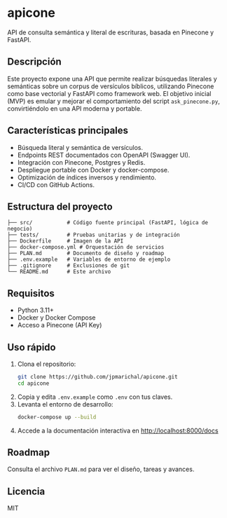 # apicone

API de consulta semántica y literal de escrituras, basada en Pinecone y FastAPI.

## Descripción
Este proyecto expone una API que permite realizar búsquedas literales y semánticas sobre un corpus de versículos bíblicos, utilizando Pinecone como base vectorial y FastAPI como framework web. El objetivo inicial (MVP) es emular y mejorar el comportamiento del script `ask_pinecone.py`, convirtiéndolo en una API moderna y portable.

## Características principales
- Búsqueda literal y semántica de versículos.
- Endpoints REST documentados con OpenAPI (Swagger UI).
- Integración con Pinecone, Postgres y Redis.
- Despliegue portable con Docker y docker-compose.
- Optimización de índices inversos y rendimiento.
- CI/CD con GitHub Actions.

## Estructura del proyecto
```
├── src/           # Código fuente principal (FastAPI, lógica de negocio)
├── tests/         # Pruebas unitarias y de integración
├── Dockerfile     # Imagen de la API
├── docker-compose.yml # Orquestación de servicios
├── PLAN.md        # Documento de diseño y roadmap
├── .env.example   # Variables de entorno de ejemplo
├── .gitignore     # Exclusiones de git
└── README.md      # Este archivo
```

## Requisitos
- Python 3.11+
- Docker y Docker Compose
- Acceso a Pinecone (API Key)

## Uso rápido
1. Clona el repositorio:
   ```sh
   git clone https://github.com/jpmarichal/apicone.git
   cd apicone
   ```
2. Copia y edita `.env.example` como `.env` con tus claves.
3. Levanta el entorno de desarrollo:
   ```sh
   docker-compose up --build
   ```
4. Accede a la documentación interactiva en [http://localhost:8000/docs](http://localhost:8000/docs)

## Roadmap
Consulta el archivo `PLAN.md` para ver el diseño, tareas y avances.

## Licencia
MIT
